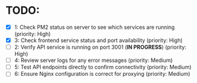 # TODO:

- [x] 1: Check PM2 status on server to see which services are running (priority: High)
- [x] 3: Check frontend service status and port availability (priority: High)
- [ ] 2: Verify API service is running on port 3001 (**IN PROGRESS**) (priority: High)
- [ ] 4: Review server logs for any error messages (priority: Medium)
- [ ] 5: Test API endpoints directly to confirm connectivity (priority: Medium)
- [ ] 6: Ensure Nginx configuration is correct for proxying (priority: Medium)
